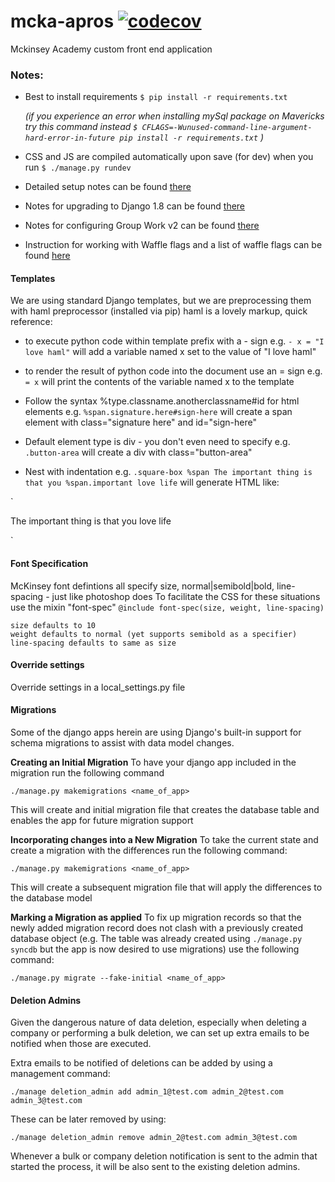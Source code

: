 

mcka-apros   [![codecov](https://codecov.io/gh/mckinseyacademy/mcka_apros/branch/development/graph/badge.svg?token=bN22sHuE49)](https://codecov.io/gh/mckinseyacademy/mcka_apros)
==========

Mckinsey Academy custom front end application

### Notes:

* Best to install requirements
`$ pip install -r requirements.txt`

    _(if you experience an error when installing mySql package on Mavericks try this command instead
`$ CFLAGS=-Wunused-command-line-argument-hard-error-in-future pip install -r requirements.txt`
    )_

* CSS and JS are compiled automatically upon save (for dev) when you run
`$ ./manage.py rundev`

* Detailed setup notes can be found [there][setup-notes]

* Notes for upgrading to Django 1.8 can be found [there][upgrade-notes]

* Notes for configuring Group Work v2 can be found [there][group-work-config]

* Instruction for working with Waffle flags and a list of waffle flags can be
found [here](docs/Waffle_Setup.md)

[setup-notes]: /docs/SetupNotes.md
[upgrade-notes]: /docs/UpgradeNotes.md
[group-work-config]: /docs/GroupWorkConfiguration.md

#### Templates
We are using standard Django templates, but we are preprocessing them with haml preprocessor (installed via pip)
haml is a lovely markup, quick reference:

  * to execute python code within template prefix with a - sign
    e.g.
`- x = "I love haml"`
    will add a variable named x set to the value of "I love haml"

  * to render the result of python code into the document use an = sign
    e.g.
`= x`
    will print the contents of the variable named x to the template

  * Follow the syntax %type.classname.anotherclassname#id for html elements
    e.g.
`%span.signature.here#sign-here`
    will create a span element with class="signature here" and id="sign-here"

  * Default element type is div - you don't even need to specify
    e.g.
`.button-area`
    will create a div with class="button-area"

  * Nest with indentation
    e.g.
`.square-box
  %span The important thing is that you
  %span.important love life`
    will generate HTML like:

`<div class="square-box">
  <span>The important thing is that you</span>
  <span class="important">love life</span>
</div>`

#### Font Specification
  McKinsey font defintions all specify size, normal|semibold|bold, line-spacing - just like photoshop does
  To facilitate the CSS for these situations use the mixin "font-spec"
`@include font-spec(size, weight, line-spacing)`

    size defaults to 10
    weight defaults to normal (yet supports semibold as a specifier)
    line-spacing defaults to same as size

#### Override settings
Override settings in a local_settings.py file

#### Migrations
Some of the django apps herein are using Django's built-in support for schema migrations to assist with data model changes.

__Creating an Initial Migration__
To have your django app included in the migration run the following command

    ./manage.py makemigrations <name_of_app>

This will create and initial migration file that creates the database table and enables the app for future migration support

__Incorporating changes into a New Migration__
To take the current state and create a migration with the differences run the following command:

    ./manage.py makemigrations <name_of_app>

This will create a subsequent migration file that will apply the differences to the database model

__Marking a Migration as applied__
To fix up migration records so that the newly added migration record does not clash with a previously created database object (e.g. The table was already created using `./manage.py syncdb` but the app is now desired to use migrations) use the following command:

    ./manage.py migrate --fake-initial <name_of_app>

#### Deletion Admins
Given the dangerous nature of data deletion, especially when deleting a company
or performing a bulk deletion, we can set up extra emails to be notified when
those are executed.

Extra emails to be notified of deletions can be added by using a management command:

    ./manage deletion_admin add admin_1@test.com admin_2@test.com admin_3@test.com

These can be later removed by using:

    ./manage deletion_admin remove admin_2@test.com admin_3@test.com

Whenever a bulk or company deletion notification is sent to the admin that
started the process, it will be also sent to the existing deletion admins.
